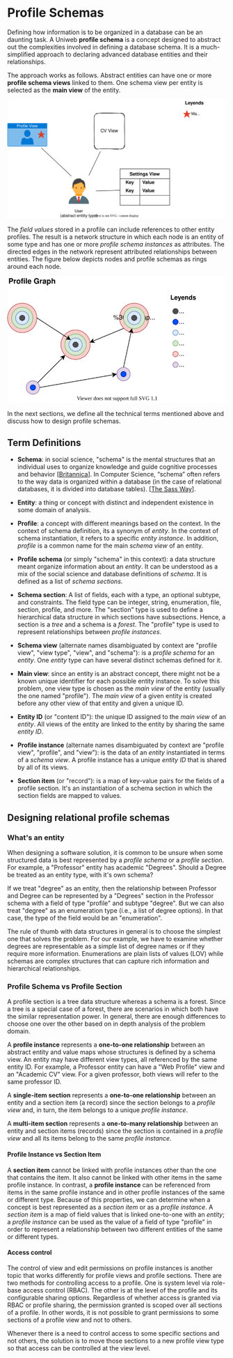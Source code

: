# Profile Schemas

Defining how information is to be organized in a database can be an daunting task. A Uniweb **profile schema** is a concept designed to abstract out the complexities involved in defining a database schema. It is a much-simplified approach to declaring advanced database entities and their relationships.

The approach works as follows. Abstract entities can have one or more **profile schema views** linked to them. One schema view per entity is selected as the **main view** of the entity.

![Apps](assets/views.drawio.svg)

The *field values* stored in a profile can include references to other entity profiles. The result is a network structure in which each node is an entity of some type and has one or more *profile schema instances* as attributes. The directed edges in the network represent attributed relationships between entities. The figure below depicts nodes and profile schemas as rings around each node.

![Apps](assets/graph.drawio.svg)

In the next sections, we define all the technical terms mentioned above and discuss how to design profile schemas.

## Term Definitions

- **Schema**: in social science, "schema" is the mental structures that an individual uses to organize knowledge and guide cognitive processes and behavior [[Britannica](https://www.britannica.com/science/schema-cognitive)]. In Computer Science, “schema” often refers to the way data is organized within a database (in the case of relational databases, it is divided into database tables). [[The Sass Way](https://thesassway.com/what-is-a-schema-in-computer-science/)]. 

- **Entity**: a thing or concept with distinct and independent existence in some domain of analysis.

- **Profile**: a concept with different meanings based on the context. In the context of schema definition, its a synonym of *entity*. In the context of schema instantiation, it refers to a specific *entity instance*. In addition, *profile* is a common name for the main *schema view* of an entity.

- **Profile schema** (or simply "schema" in this context): a data structure meant organize information about an *entity*. It can be understood as a mix of the social science and database definitions of *schema*. It is defined as a list of *schema sections*.

- **Schema section**: A list of fields, each with a type, an optional subtype, and constraints. The field type can be integer, string, enumeration, file, section, profile, and more. The "section" type is used to define a hierarchical data structure in which sections have subsections. Hence, a section is a *tree* and a schema is a *forest*. The "profile" type is used to represent relationships between *profile instances*.

- **Schema view** (alternate names disambiguated by context are "profile view", "view type", "view", and "schema"): is a *profile schema* for an *entity*. One *entity* type can have several distinct schemas defined for it.

- **Main view**: since an entity is an abstract concept, there might not be a known unique identifier for each possible entity instance. To solve this problem, one view type is chosen as the *main view* of the entity (usually the one named "profile"). The *main view* of a given entity is created before any other view of that entity and given a unique ID.

- **Entity ID** (or "content ID"): the unique ID assigned to the *main view* of an *entity*. All views of the entity are linked to the entity by sharing the same *entity ID*.

- **Profile instance** (alternate names disambiguated by context are "profile view", "profile", and "view"): is the data of an *entity* instantiated in terms of a *schema view*. A profile instance has a unique *entity ID* that is shared by all of its views.

- **Section item** (or "record"): is a map of key-value pairs for the fields of a profile section. It's an instantiation of a schema section in which the section fields are mapped to values.

## Designing relational profile schemas

### What's an entity

When designing a software solution, it is common to be unsure when some structured data is best represented by a *profile schema* or a *profile section*. For example, a "Professor" entity has academic "Degrees". Should a Degree be treated as an entity type, with it's own schema?

If we treat "degree" as an entity, then the relationship between Professor and Degree can be represented by a "Degrees" section in the Professor schema with a field of type "profile" and subtype "degree". But we can also treat "degree" as an enumeration type (i.e., a list of degree options). In that case, the type of the field would be an "enumeration".

The rule of thumb with data structures in general is to choose the simplest one that solves the problem. For our example, we have to examine whether degrees are representable as a simple list of degree names or if they require more information. Enumerations are plain lists of values (LOV) while schemas are complex structures that can capture rich information and hierarchical relationships.

### Profile Schema vs Profile Section

A profile section is a tree data structure whereas a schema is a forest. Since a tree is a special case of a forest, there are scenarios in which both have the similar representation power. In general, there are enough differences to choose one over the other based on in depth analysis of the problem domain.

A **profile instance** represents a **one-to-one relationship** between an abstract entity and value maps whose structures is defined by a schema view. An entity may have different view types, all referenced by the same entity ID. For example, a Professor entity can have a "Web Profile" view and an "Academic CV" view. For a given professor, both views will refer to the same professor ID.

A **single-item section** represents a **one-to-one relationship** between an entity and a section item (a record) since the section belongs to a *profile view* and, in turn, the item belongs to a unique *profile instance*.

A **multi-item section** represents a **one-to-many relationship** between an entity and section items (records) since the section is contained in a *profile view* and all its items belong to the same *profile instance*.

#### Profile Instance vs Section Item

A **section item** cannot be linked with profile instances other than the one that contains the item. It also cannot be linked with other items in the same profile instance. In contrast, a **profile instance** can be referenced from items in the same profile instance and in other profile instances of the same or different type. Because of this properties, we can determine when a concept is best represented as a *section item* or as a *profile instance*. A *section item* is a map of field values that is linked one-to-one with an *entity*; a *profile instance* can be used as the value of a field of type "profile" in order to represent a relationship between two different entities of the same or different types.

#### Access control

The control of view and edit permissions on profile instances is another topic that works differently for profile views and profile sections. There are two methods for controlling access to a profile. One is system level via role-base access control (RBAC). The other is at the level of the profile and its configurable sharing options. Regardless of whether access is granted via RBAC or profile sharing, the permission granted is scoped over all sections of a profile. In other words, it is not possible to grant permissions to some sections of a profile view and not to others.

Whenever there is a need to control access to some specific sections and not others, the solution is to move those sections to a new profile view type so that access can be controlled at the view level.

